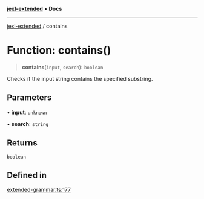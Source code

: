 [**jexl-extended**](../README.md) • **Docs**

***

[jexl-extended](../globals.md) / contains

# Function: contains()

> **contains**(`input`, `search`): `boolean`

Checks if the input string contains the specified substring.

## Parameters

• **input**: `unknown`

• **search**: `string`

## Returns

`boolean`

## Defined in

[extended-grammar.ts:177](https://github.com/nikoraes/jexl-extended/blob/0d088073b18839315bb7964d107cdd49b0d074cd/src/extended-grammar.ts#L177)
